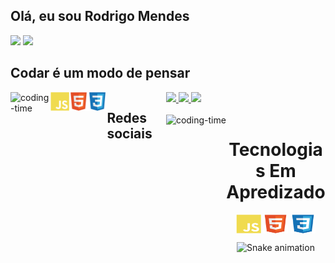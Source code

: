 ## Olá, eu sou Rodrigo Mendes

<div>
  <img height="180em" src="https://github-readme-stats.vercel.app/api?username=catalyst10&show_icons=true&theme=great-gatsby&include_all_commits=true&count_private=true" />
  <img height="180em" src="https://github-readme-stats.vercel.app/api/top-langs/?username=catalyst10&layout=compact&langs_count=16&theme=dracula" />
</div>

## Codar é um modo de pensar
<div style="display: flex; justify-content: space-between;">
  <img align="left" height="150" alt="coding-time" src="code.gif" />
  <img align="center" height="30" width="40" alt="js-icon" src="https://raw.githubusercontent.com/devicons/devicon/master/icons/javascript/javascript-plain.svg" />
  <img align="center" height="30" width="40" alt="html-icon" src="https://raw.githubusercontent.com/devicons/devicon/master/icons/html5/html5-original.svg" />
  <img align="center" height="30" width="40" alt="css-icon" src="https://raw.githubusercontent.com/devicons/devicon/master/icons/css3/css3-original.svg" /
</div>

## Redes sociais
<div>
  <a href="mailto:rodrigomendescatalyst@gmail.com">
    <img width="30" src="https://cdn-icons-png.flaticon.com/512/281/281769.png" />
  </a>
  <a href="https://www.linkedin.com/in/rodrigo-mendes-de-jesus-dev/">
    <img width="25" src="https://cdn-icons-png.flaticon.com/512/174/174857.png" />
  </a>
  <a href="https://instagram.com/catalystblack10?igshid=ZDdkNTZiNTM=/">
    <img width="25" src="https://i1.wp.com/dolitec.com.br/wp-content/uploads/2017/03/instagram-Logo-PNG-Transparent-Background-download-1.png" />
  </a>

<div  align="center"> 
  <div style="display: inline_block"><br>
    <img align="left" height="250" alt="coding-time" src="code.gif">
    <h1 align="center"> Tecnologias Em Apredizado </h1>
    <img align="center" height="30" width="40" alt="js-icon"  src="https://raw.githubusercontent.com/devicons/devicon/master/icons/javascript/javascript-plain.svg">
    <img align="center" height="30" width="40" alt="html-icon" src="https://raw.githubusercontent.com/devicons/devicon/master/icons/html5/html5-original.svg">
    <img align="center" height="30" width="40" alt="css-icon" src="https://raw.githubusercontent.com/devicons/devicon/master/icons/css3/css3-original.svg">
  
</div>

![Snake animation](https://github.com/LuigiGF/LuigiGF/blob/output/github-contribution-grid-snake.svg)

